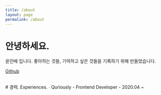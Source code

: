 ```yaml
---
title: /about
layout: page
permalink: /about
---
```


# 안녕하세요.

윤인배 입니다.
좋아하는 것들, 기억하고 싶은 것들을 기록하기 위해 만들었습니다.
<br>

[Github](https://github.com/eabinn)

<br>
# 경력. Experiences.
∙ Quriously
    - Frontend Developer
    - 2020.04 ~
